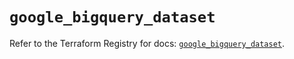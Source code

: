 # `google_bigquery_dataset`

Refer to the Terraform Registry for docs: [`google_bigquery_dataset`](https://registry.terraform.io/providers/hashicorp/google-beta/5.35.0/docs/resources/google_bigquery_dataset).
